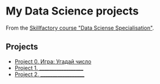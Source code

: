 # My Data Science projects
From the [Skillfactory course "Data Sciense Specialisation"](https://skillfactory.ru/data-scientist).

## Projects
* [Project 0. Игра: Угадай число](https://github.com/kontarutin/data_science_homework/tree/main/Project%200)
* [Project 1. __________________]()
* [Project 2. __________________]()
